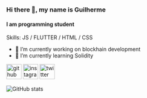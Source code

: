 ### Hi there 👋, my name is Guilherme
#### I am programming student

Skills: JS / FLUTTER / HTML / CSS

- 🔭 I’m currently working on blockhain development 
- 🌱 I’m currently learning Solidity 


[<img src='https://cdn.jsdelivr.net/npm/simple-icons@3.0.1/icons/github.svg' alt='github' height='40'>](https://github.com/guilhermemiserski)  [<img src='https://cdn.jsdelivr.net/npm/simple-icons@3.0.1/icons/instagram.svg' alt='instagram' height='40'>](https://www.instagram.com/https://www.instagram.com/g7miserski//)  [<img src='https://cdn.jsdelivr.net/npm/simple-icons@3.0.1/icons/twitter.svg' alt='twitter' height='40'>](https://twitter.com/https://twitter.com/g7miserski)  

![GitHub stats](https://github-readme-stats.vercel.app/api?username=guilhermemiserski&show_icons=true&theme=dark)  

